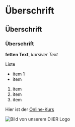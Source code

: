 # Überschrift
## Überschrift
### Überschrift

**fetten Text**, *kursiver Text*

Liste
- item 1
- item 
1. item
2. item
3. item

Hier ist der [Online-Kurs](https://alfredwegner.github.io/my_new_course/general_information/index.html) 

![Bild von unserem DilER Logo](static/logo.png)
